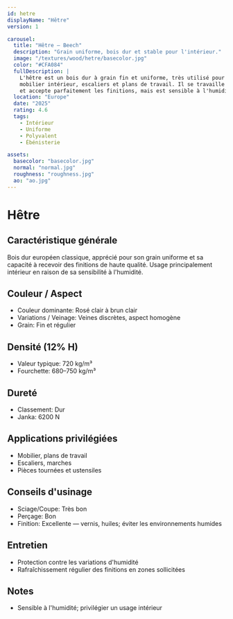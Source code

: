 ```yaml
---
id: hetre
displayName: "Hêtre"
version: 1

carousel:
  title: "Hêtre — Beech"
  description: "Grain uniforme, bois dur et stable pour l'intérieur."
  image: "/textures/wood/hetre/basecolor.jpg"
  color: "#CFA084"
  fullDescription: |
    L'hêtre est un bois dur à grain fin et uniforme, très utilisé pour le
    mobilier intérieur, escaliers et plans de travail. Il se travaille bien
    et accepte parfaitement les finitions, mais est sensible à l'humidité.
  location: "Europe"
  date: "2025"
  rating: 4.6
  tags:
    - Intérieur
    - Uniforme
    - Polyvalent
    - Ébénisterie

assets:
  basecolor: "basecolor.jpg"
  normal: "normal.jpg"
  roughness: "roughness.jpg"
  ao: "ao.jpg"
---
```


# Hêtre

## Caractéristique générale
Bois dur européen classique, apprécié pour son grain uniforme et sa
capacité à recevoir des finitions de haute qualité. Usage principalement
intérieur en raison de sa sensibilité à l'humidité.

## Couleur / Aspect
- Couleur dominante: Rosé clair à brun clair
- Variations / Veinage: Veines discrètes, aspect homogène
- Grain: Fin et régulier

## Densité (12% H)
- Valeur typique: 720 kg/m³
- Fourchette: 680–750 kg/m³

## Dureté
- Classement: Dur
- Janka: 6200 N

## Applications privilégiées
- Mobilier, plans de travail
- Escaliers, marches
- Pièces tournées et ustensiles

## Conseils d'usinage
- Sciage/Coupe: Très bon
- Perçage: Bon
- Finition: Excellente — vernis, huiles; éviter les environnements humides

## Entretien
- Protection contre les variations d'humidité
- Rafraîchissement régulier des finitions en zones sollicitées

## Notes
- Sensible à l'humidité; privilégier un usage intérieur
